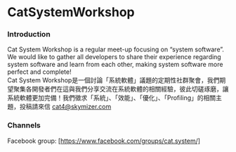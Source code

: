 # CatSystemWorkshop

### Introduction ###
Cat System Workshop is a regular meet-up focusing on “system software”. We would like to gather all developers to share their experience regarding system software and learn from each other, making system software more perfect and complete!  
Cat System Workshop是一個討論「系統軟體」議題的定期性社群聚會，我們期望聚集各開發者們在這與我們分享交流在系統軟體的相關經驗，彼此切磋琢磨，讓系統軟體更加完備！我們徵求「系統」、「效能」、「優化」、「Profiling」的相關主題，投稿請來信 [cat4@skymizer.com](cat4@skymizer.com)    

### Channels ### 
Facebook group: [https://www.facebook.com/groups/cat.system/]
